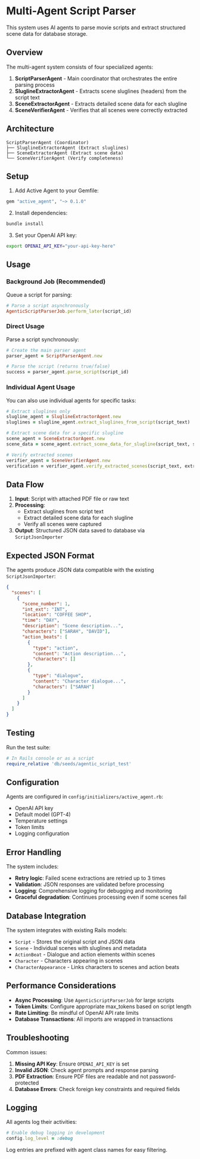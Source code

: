 # Multi-Agent Script Parser

This system uses AI agents to parse movie scripts and extract structured scene data for database storage.

## Overview

The multi-agent system consists of four specialized agents:

1. **ScriptParserAgent** - Main coordinator that orchestrates the entire parsing process
2. **SluglineExtractorAgent** - Extracts scene sluglines (headers) from the script text
3. **SceneExtractorAgent** - Extracts detailed scene data for each slugline
4. **SceneVerifierAgent** - Verifies that all scenes were correctly extracted

## Architecture

```
ScriptParserAgent (Coordinator)
├── SluglineExtractorAgent (Extract sluglines)
├── SceneExtractorAgent (Extract scene data)
└── SceneVerifierAgent (Verify completeness)
```

## Setup

1. Add Active Agent to your Gemfile:
```ruby
gem "active_agent", "~> 0.1.0"
```

2. Install dependencies:
```bash
bundle install
```

3. Set your OpenAI API key:
```bash
export OPENAI_API_KEY="your-api-key-here"
```

## Usage

### Background Job (Recommended)

Queue a script for parsing:

```ruby
# Parse a script asynchronously
AgenticScriptParserJob.perform_later(script_id)
```

### Direct Usage

Parse a script synchronously:

```ruby
# Create the main parser agent
parser_agent = ScriptParserAgent.new

# Parse the script (returns true/false)
success = parser_agent.parse_script(script_id)
```

### Individual Agent Usage

You can also use individual agents for specific tasks:

```ruby
# Extract sluglines only
slugline_agent = SluglineExtractorAgent.new
sluglines = slugline_agent.extract_sluglines_from_script(script_text)

# Extract scene data for a specific slugline
scene_agent = SceneExtractorAgent.new
scene_data = scene_agent.extract_scene_data_for_slugline(script_text, slugline, scene_number)

# Verify extracted scenes
verifier_agent = SceneVerifierAgent.new
verification = verifier_agent.verify_extracted_scenes(script_text, extracted_scenes)
```

## Data Flow

1. **Input**: Script with attached PDF file or raw text
2. **Processing**:
   - Extract sluglines from script text
   - Extract detailed scene data for each slugline
   - Verify all scenes were captured
3. **Output**: Structured JSON data saved to database via `ScriptJsonImporter`

## Expected JSON Format

The agents produce JSON data compatible with the existing `ScriptJsonImporter`:

```json
{
  "scenes": [
    {
      "scene_number": 1,
      "int_ext": "INT",
      "location": "COFFEE SHOP",
      "time": "DAY",
      "description": "Scene description...",
      "characters": ["SARAH", "DAVID"],
      "action_beats": [
        {
          "type": "action",
          "content": "Action description...",
          "characters": []
        },
        {
          "type": "dialogue",
          "content": "Character dialogue...",
          "characters": ["SARAH"]
        }
      ]
    }
  ]
}
```

## Testing

Run the test suite:

```ruby
# In Rails console or as a script
require_relative 'db/seeds/agentic_script_test'
```

## Configuration

Agents are configured in `config/initializers/active_agent.rb`:

- OpenAI API key
- Default model (GPT-4)
- Temperature settings
- Token limits
- Logging configuration

## Error Handling

The system includes:

- **Retry logic**: Failed scene extractions are retried up to 3 times
- **Validation**: JSON responses are validated before processing
- **Logging**: Comprehensive logging for debugging and monitoring
- **Graceful degradation**: Continues processing even if some scenes fail

## Database Integration

The system integrates with existing Rails models:

- `Script` - Stores the original script and JSON data
- `Scene` - Individual scenes with sluglines and metadata
- `ActionBeat` - Dialogue and action elements within scenes
- `Character` - Characters appearing in scenes
- `CharacterAppearance` - Links characters to scenes and action beats

## Performance Considerations

- **Async Processing**: Use `AgenticScriptParserJob` for large scripts
- **Token Limits**: Configure appropriate max_tokens based on script length
- **Rate Limiting**: Be mindful of OpenAI API rate limits
- **Database Transactions**: All imports are wrapped in transactions

## Troubleshooting

Common issues:

1. **Missing API Key**: Ensure `OPENAI_API_KEY` is set
2. **Invalid JSON**: Check agent prompts and response parsing
3. **PDF Extraction**: Ensure PDF files are readable and not password-protected
4. **Database Errors**: Check foreign key constraints and required fields

## Logging

All agents log their activities:

```ruby
# Enable debug logging in development
config.log_level = :debug
```

Log entries are prefixed with agent class names for easy filtering.

